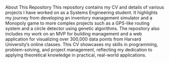 About This Repository
This repository contains my CV and details of various projects I have worked on as a Systems Engineering student. It highlights my journey from developing an inventory management simulator and a Monopoly game to more complex projects such as a GPS-like routing system and a circle detector using genetic algorithms. The repository also includes my work on an MVP for building management and a web application for visualizing over 300,000 data points from Harvard University’s online classes. This CV showcases my skills in programming, problem-solving, and project management, reflecting my dedication to applying theoretical knowledge in practical, real-world applications.
